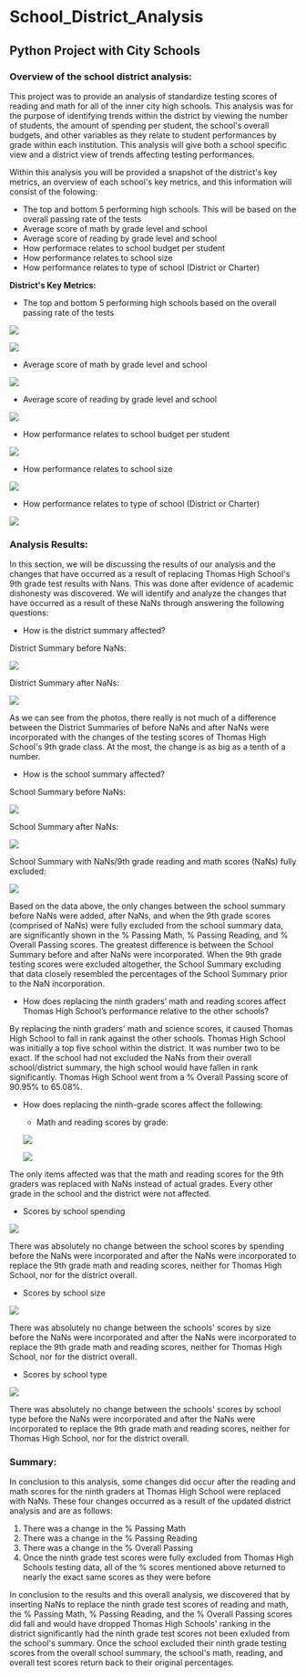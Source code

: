 # School_District_Analysis
## Python Project with City Schools

### Overview of the school district analysis: 
This project was to  provide an analysis of standardize testing scores of reading and math for all of the inner city high schools. This analysis was for the purpose of identifying trends within the district by viewing the number of students, the amount of spending per student, the school's overall budgets, and other variables as they relate to student performances by grade within each institution. This analysis will give both a school specific view and a district view of trends affecting testing performances. 

Within this analysis you will be provided a snapshot of the district's key metrics, an overview of each school's key metrics, and this information will consist of the folowing:

  - The top and bottom 5 performing high schools. This will be based on the overall passing rate of the tests
  - Average score of math by grade level and school
  - Average score of reading by grade level and school
  - How performace relates to school budget per student
  - How performance relates to school size
  - How performance relates to type of school (District or Charter)


**District's Key Metrics:**

- The top and bottom 5 performing high schools based on the overall passing rate of the tests

![](Photos/Top_schools_overall_pass.png)

![](Photos/Bottom_schools_overall_pass.png)


- Average score of math by grade level and school

![](Photos/Avg_math_by_grade.png)


- Average score of reading by grade level and school

![](Photos/Avg_reading_by_grade.png)


- How performance relates to school budget per student
 
![](Photos/Performance_budget_student.png)


- How performance relates to school size

![](Photos/Performance_school_size.png)


- How performance relates to type of school (District or Charter)

![](Photos/Performance_school_type.png)


### Analysis Results:
In this section, we will be discussing the results of our analysis and the changes that have occurred as a result of replacing Thomas High School's 9th grade test results with Nans. This was done after evidence of academic dishonesty was discovered. We will identify and analyze the changes that have occurred as a result of these NaNs through answering the following questions:

- How is the district summary affected?

District Summary before NaNs:
 
![](Photos/District_Summary_Digits.png)

 
District Summary after NaNs:

![](Photos/District_Summary_NaNs.png)


As we can see from the photos, there really is not much of a difference between the District Summaries of before NaNs and after NaNs were incorporated with the changes of the testing scores of Thomas High School's 9th grade class. At the most, the change is as big as a tenth of a number. 


- How is the school summary affected?

School Summary before NaNs:

![](Photos/School_Summary_Digits.png)


School Summary after NaNs:

![](Photos/School_Summary_NaNs.png)
 
  
School Summary with NaNs/9th grade reading and math scores (NaNs) fully excluded:

![](Photos/School_Summary_NaNs_excluded.png)


Based on the data above, the only changes between the school summary before NaNs were added, after NaNs, and when the 9th grade scores (comprised of NaNs) were fully excluded from the school summary data, are significantly shown in the % Passing Math, % Passing Reading, and % Overall Passing scores. The greatest difference is between the School Summary before and after NaNs were incorporated. When the 9th grade testing scores were excluded altogether, the School Summary excluding that data closely resembled the percentages of the School Summary prior to the NaN incorporation. 


- How does replacing the ninth graders’ math and reading scores affect Thomas High School’s performance relative to the other schools?

By replacing the ninth graders' math and science scores, it caused Thomas High School to fall in rank against the other schools. Thomas High School was initially a top five school within the district. It was number two to be exact. If the school had not excluded the NaNs from their overall school/district summary, the high school would have fallen in rank significantly. Thomas High School went from a % Overall Passing score of 90.95% to 65.08%.

- How does replacing the ninth-grade scores affect the following:

  - Math and reading scores by grade:

  ![](Photos/Avg_math_by_grade_NaNs.png)

  ![](Photos/Avg_reading_by_grade_NaNs.png)

The only items affected was that the math and reading scores for the 9th graders was replaced with NaNs instead of actual grades. Every other grade in the school and the district were not affected.


  - Scores by school spending

  ![](Photos/Performance_budget_student_NaNs.png)

There was absolutely no change between the school scores by spending before the NaNs were incorporated and after the NaNs were incorporated to replace the 9th grade math and reading scores, neither for Thomas High School, nor for the district overall.


  - Scores by school size

  ![](Photos/Performance_school_size_NaNs.png)
  
There was absolutely no change between the schools' scores by size before the NaNs were incorporated and after the NaNs were incorporated to replace the 9th grade math and reading scores, neither for Thomas High School, nor for the district overall.


  - Scores by school type
  
  ![](Photos/Performance_school_type_NaNs.png)
  
There was absolutely no change between the schools' scores by school type before the NaNs were incorporated and after the NaNs were incorporated to replace the 9th grade math and reading scores, neither for Thomas High School, nor for the district overall.


### Summary:
In conclusion to this analysis, some changes did occur after the reading and math scores for the ninth graders at Thomas High School were replaced with NaNs. These four changes occurred as a result of the updated district analysis and are as follows:

  1. There was a change in the % Passing Math
  2. There was a change in the % Passing Reading
  3. There was a change in the % Overall Passing
  4. Once the ninth grade test scores were fully excluded from Thomas High Schools testing data, all of the % scores mentioned above returned to nearly the exact      same scores as they were before
  
In conclusion to the results and this overall analysis, we discovered that by inserting NaNs to replace the ninth grade test scores of reading and math, the % Passing Math, % Passing Reading, and the % Overall Passing scores did fall and would have dropped Thomas High Schools' ranking in the district significantly had the ninth grade test scores not been exluded from the school's summary. Once the school excluded their ninth grade testing scores from the overall school summary, the school's math, reading, and overall test scores return back to their original percentages. 
